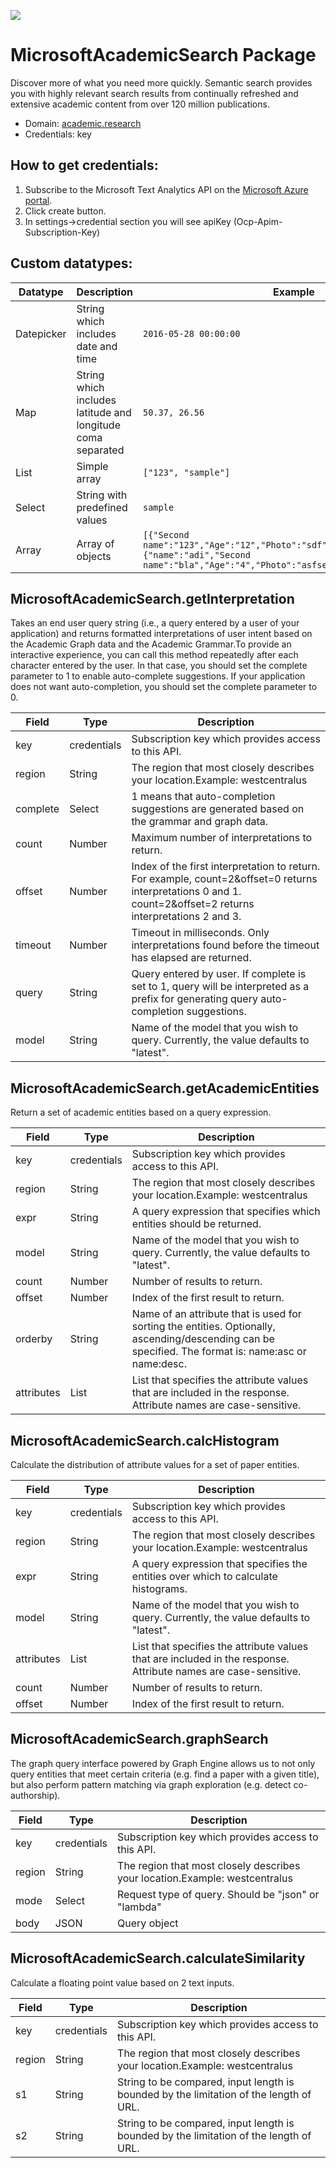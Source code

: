 [![](https://scdn.rapidapi.com/RapidAPI_banner.png)](https://rapidapi.com/package/MicrosoftAcademicSearch/functions?utm_source=RapidAPIGitHub_MicrosoftAcademicSearchFunctions&utm_medium=button&utm_content=RapidAPI_GitHub)

# MicrosoftAcademicSearch Package
Discover more of what you need more quickly. Semantic search provides you with   highly relevant search results from continually refreshed and extensive academic content from over 120 million publications.
* Domain: [academic.research](http://academic.research.microsoft.com/)
* Credentials: key

## How to get credentials: 
1. Subscribe to the Microsoft Text Analytics API on the [Microsoft Azure portal](https://azure.microsoft.com/en-us/services/cognitive-services/AcademicSearch/).
2. Click create button.
3. In settings->credential section you will see apiKey (Ocp-Apim-Subscription-Key)

## Custom datatypes: 
   |Datatype|Description|Example
   |--------|-----------|----------
   |Datepicker|String which includes date and time|```2016-05-28 00:00:00```
   |Map|String which includes latitude and longitude coma separated|```50.37, 26.56```
   |List|Simple array|```["123", "sample"]``` 
   |Select|String with predefined values|```sample```
   |Array|Array of objects|```[{"Second name":"123","Age":"12","Photo":"sdf","Draft":"sdfsdf"},{"name":"adi","Second name":"bla","Age":"4","Photo":"asfserwe","Draft":"sdfsdf"}] ``` 
 
## MicrosoftAcademicSearch.getInterpretation
Takes an end user query string (i.e., a query entered by a user of your application) and returns formatted interpretations of user intent based on the Academic Graph data and the Academic Grammar.To provide an interactive experience, you can call this method repeatedly after each character entered by the user. In that case, you should set the complete parameter to 1 to enable auto-complete suggestions. If your application does not want auto-completion, you should set the complete parameter to 0.

| Field   | Type       | Description
|---------|------------|----------
| key     | credentials| Subscription key which provides access to this API. 
| region  | String     | The region that most closely describes your location.Example: westcentralus
| complete| Select     | 1 means that auto-completion suggestions are generated based on the grammar and graph data.
| count   | Number     | Maximum number of interpretations to return.
| offset  | Number     | Index of the first interpretation to return. For example, count=2&offset=0 returns interpretations 0 and 1. count=2&offset=2 returns interpretations 2 and 3.
| timeout | Number     | Timeout in milliseconds. Only interpretations found before the timeout has elapsed are returned.
| query   | String     | Query entered by user. If complete is set to 1, query will be interpreted as a prefix for generating query auto-completion suggestions.
| model   | String     | Name of the model that you wish to query. Currently, the value defaults to "latest".

## MicrosoftAcademicSearch.getAcademicEntities
Return a set of academic entities based on a query expression.

| Field     | Type       | Description
|-----------|------------|----------
| key       | credentials| Subscription key which provides access to this API. 
| region    | String     | The region that most closely describes your location.Example: westcentralus
| expr      | String     | A query expression that specifies which entities should be returned.
| model     | String     | Name of the model that you wish to query. Currently, the value defaults to "latest".
| count     | Number     | Number of results to return.
| offset    | Number     | Index of the first result to return.
| orderby   | String     | Name of an attribute that is used for sorting the entities. Optionally, ascending/descending can be specified. The format is: name:asc or name:desc.
| attributes| List       | List that specifies the attribute values that are included in the response. Attribute names are case-sensitive.

## MicrosoftAcademicSearch.calcHistogram
Calculate the distribution of attribute values for a set of paper entities.

| Field     | Type       | Description
|-----------|------------|----------
| key       | credentials| Subscription key which provides access to this API. 
| region    | String     | The region that most closely describes your location.Example: westcentralus
| expr      | String     | A query expression that specifies the entities over which to calculate histograms.
| model     | String     | Name of the model that you wish to query. Currently, the value defaults to "latest".
| attributes| List       | List that specifies the attribute values that are included in the response. Attribute names are case-sensitive.
| count     | Number     | Number of results to return.
| offset    | Number     | Index of the first result to return.

## MicrosoftAcademicSearch.graphSearch
The graph query interface powered by Graph Engine allows us to not only query entities that meet certain criteria (e.g. find a paper with a given title), but also perform pattern matching via graph exploration (e.g. detect co-authorship).

| Field | Type       | Description
|-------|------------|----------
| key   | credentials| Subscription key which provides access to this API. 
| region| String     | The region that most closely describes your location.Example: westcentralus
| mode  | Select     | Request type of query. Should be "json" or "lambda"
| body  | JSON       | Query object

## MicrosoftAcademicSearch.calculateSimilarity
Calculate a floating point value based on 2 text inputs. 

| Field | Type       | Description
|-------|------------|----------
| key   | credentials| Subscription key which provides access to this API. 
| region| String     | The region that most closely describes your location.Example: westcentralus
| s1    | String     | String to be compared, input length is bounded by the limitation of the length of URL. 
| s2    | String     | String to be compared, input length is bounded by the limitation of the length of URL.

